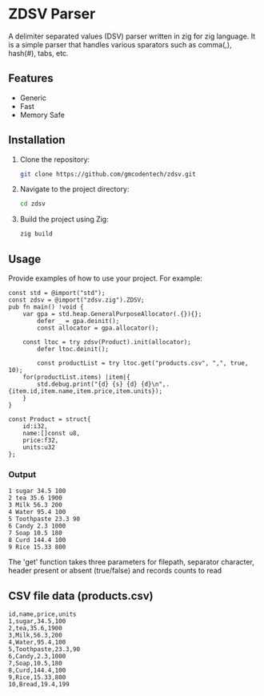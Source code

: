 # ZDSV Parser

A delimiter separated values (DSV) parser written in zig for zig language. It is a simple parser that handles various sparators such as comma(,), hash(#), tabs, etc.

## Features

- Generic
- Fast
- Memory Safe

## Installation

1. Clone the repository:
    ```sh
    git clone https://github.com/gmcodentech/zdsv.git
    ```
2. Navigate to the project directory:
    ```sh
    cd zdsv
    ```
3. Build the project using Zig:
    ```sh
    zig build
    ```

## Usage

Provide examples of how to use your project. For example:

```zig
const std = @import("std");
const zdsv = @import("zdsv.zig").ZDSV;
pub fn main() !void {
	var gpa = std.heap.GeneralPurposeAllocator(.{}){};
    	defer _ = gpa.deinit();
    	const allocator = gpa.allocator();
	
	const ltoc = try zdsv(Product).init(allocator);
    	defer ltoc.deinit();

    	const productList = try ltoc.get("products.csv", ",", true, 10);
	for(productList.items) |item|{
		std.debug.print("{d} {s} {d} {d}\n",.{item.id,item.name,item.price,item.units});
	}
}

const Product = struct{
	id:i32,
	name:[]const u8,
	price:f32,
	units:u32
};
```
### Output
```console
1 sugar 34.5 100
2 tea 35.6 1900
3 Milk 56.3 200
4 Water 95.4 100
5 Toothpaste 23.3 90
6 Candy 2.3 1000
7 Soap 10.5 180
8 Curd 144.4 100
9 Rice 15.33 800
```

The 'get' function takes three parameters for filepath, separator character, header present or absent (true/false) and records counts to read

## CSV file data (products.csv)
```text
id,name,price,units
1,sugar,34.5,100
2,tea,35.6,1900
3,Milk,56.3,200
4,Water,95.4,100
5,Toothpaste,23.3,90
6,Candy,2.3,1000
7,Soap,10.5,180
8,Curd,144.4,100
9,Rice,15.33,800
10,Bread,19.4,199
```
